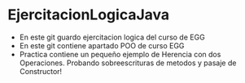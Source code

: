 # EjercitacionLogicaJava
- En este git guardo ejercitacion logica del curso de EGG
- En este git contiene apartado POO de curso EGG
- Practica contiene un pequeño ejemplo de Herencia con dos Operaciones. Probando sobreescrituras de metodos y pasaje de Constructor!
